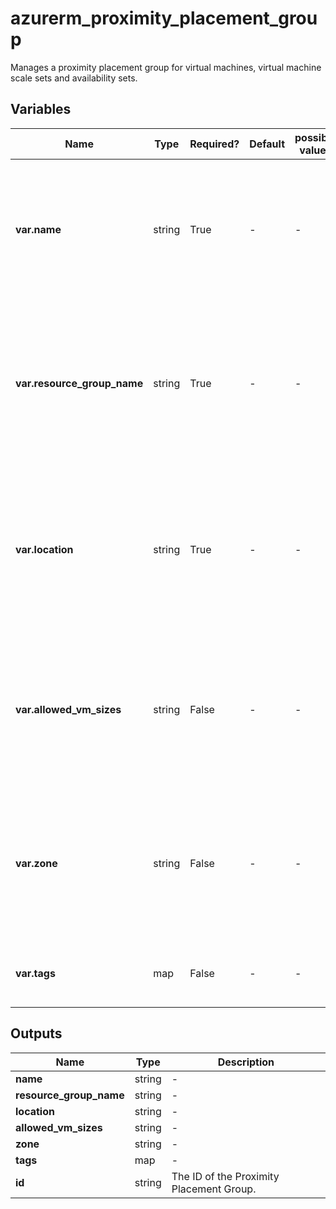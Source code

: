 # azurerm_proximity_placement_group

Manages a proximity placement group for virtual machines, virtual machine scale sets and availability sets.

## Variables

| Name | Type | Required? | Default  | possible values | Description |
| ---- | ---- | --------- | -------- | ----------- | ----------- |
| **var.name** | string | True | -  |  -  | Specifies the name of the proximity placement group. Changing this forces a new resource to be created. | 
| **var.resource_group_name** | string | True | -  |  -  | The name of the resource group in which to create the availability set. Changing this forces a new resource to be created. | 
| **var.location** | string | True | -  |  -  | Specifies the supported Azure location where the resource exists. Changing this forces a new resource to be created. | 
| **var.allowed_vm_sizes** | string | False | -  |  -  | Specifies the supported sizes of Virtual Machines that can be created in the Proximity Placement Group. | 
| **var.zone** | string | False | -  |  -  | Specifies the supported zone of the Proximity Placement Group. Changing this forces a new resource to be created. | 
| **var.tags** | map | False | -  |  -  | A mapping of tags to assign to the resource. | 



## Outputs

| Name | Type | Description |
| ---- | ---- | --------- | 
| **name** | string  | - | 
| **resource_group_name** | string  | - | 
| **location** | string  | - | 
| **allowed_vm_sizes** | string  | - | 
| **zone** | string  | - | 
| **tags** | map  | - | 
| **id** | string  | The ID of the Proximity Placement Group. | 